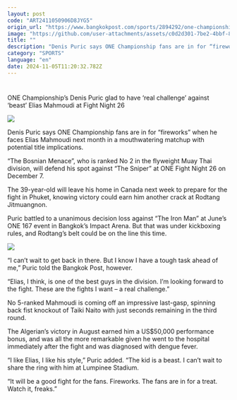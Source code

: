 ```yaml
---
layout: post
code: "ART2411050906D8JYG5"
origin_url: "https://www.bangkokpost.com/sports/2894292/one-championships-denis-puric-glad-to-have-real-challenge-against-beast-elias-mahmoudi-at-fight-night-26"
image: "https://github.com/user-attachments/assets/c0d2d301-7be2-4bbf-8bef-7b498b2079ba"
title: ""
description: "Denis Puric says ONE Championship fans are in for “fireworks” when he faces Elias Mahmoudi next month in a mouthwatering matchup with potential title implications."
category: "SPORTS"
language: "en"
date: 2024-11-05T11:20:32.782Z
---
```


# 

ONE Championship’s Denis Puric glad to have ‘real challenge’ against ‘beast’ Elias Mahmoudi at Fight Night 26

![](https://github.com/user-attachments/assets/469b8f8a-c6bc-4253-9647-aa806c88bf0e)

Denis Puric says ONE Championship fans are in for “fireworks” when he faces Elias Mahmoudi next month in a mouthwatering matchup with potential title implications.

“The Bosnian Menace”, who is ranked No 2 in the flyweight Muay Thai division, will defend his spot against “The Sniper” at ONE Fight Night 26 on December 7.

The 39-year-old will leave his home in Canada next week to prepare for the fight in Phuket, knowing victory could earn him another crack at Rodtang Jitmuangnon.

Puric battled to a unanimous decision loss against “The Iron Man” at June’s ONE 167 event in Bangkok’s Impact Arena. But that was under kickboxing rules, and Rodtang’s belt could be on the line this time.

![](https://static.bangkokpost.com/media/content/20241101/5329588.jpg)

“I can’t wait to get back in there. But I know I have a tough task ahead of me,” Puric told the Bangkok Post, however.

“Elias, I think, is one of the best guys in the division. I’m looking forward to the fight. These are the fights I want – a real challenge.”

No 5-ranked Mahmoudi is coming off an impressive last-gasp, spinning back fist knockout of Taiki Naito with just seconds remaining in the third round.

The Algerian’s victory in August earned him a US$50,000 performance bonus, and was all the more remarkable given he went to the hospital immediately after the fight and was diagnosed with dengue fever.

“I like Elias, I like his style,” Puric added. “The kid is a beast. I can’t wait to share the ring with him at Lumpinee Stadium.

“It will be a good fight for the fans. Fireworks. The fans are in for a treat. Watch it, freaks.”